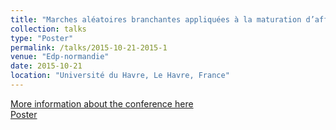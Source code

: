 ```yaml
---
title: "Marches aléatoires branchantes appliquées à la maturation d’affinité des anticorps"
collection: talks
type: "Poster"
permalink: /talks/2015-10-21-2015-1
venue: "Edp-normandie"
date: 2015-10-21
location: "Université du Havre, Le Havre, France"
---
```


[More information about the conference here](https://edp-normandie3.sciencesconf.org/) <br>
[Poster](http://ibalelli.github.io/files/posters/EDP_Normandie.pdf)
